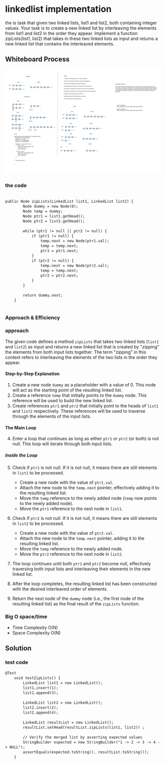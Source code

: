 # linkedlist implementation  
<!-- Description of the  -->
the is task that given two linked lists, list1 and list2, both containing integer values. Your task is to create a new linked list by interleaving the elements from list1 and list2 in the order they appear. Implement a function zipLists(list1, list2) that takes in these two linked lists as input and returns a new linked list that contains the interleaved elements.

## Whiteboard Process
<!-- Embedded whiteboard image -->
![](../zip/null%20(11).png)
### the code

```

public Node zipLists(LinkedList list1, LinkedList list2) {
        Node dummy = new Node(0);
        Node temp = dummy;
        Node ptr1 = list1.getHead();
        Node ptr2 = list2.getHead();

        while (ptr1 != null || ptr2 != null) {
            if (ptr1 != null) {
                temp.next = new Node(ptr1.val);
                temp = temp.next;
                ptr1 = ptr1.next;
            }
            if (ptr2 != null) {
                temp.next = new Node(ptr2.val);
                temp = temp.next;
                ptr2 = ptr2.next;
            }
        }

        return dummy.next;
    }


```

### Approach & Efficiency
<!-- What approach did you take? Why? What is the Big O space/time for this approach? -->
### approach
The given code defines a method `zipLists` that takes two linked lists (`list1` and `list2`) as input and returns a new linked list that is created by "zipping" the elements from both input lists together. The term "zipping" in this context refers to interleaving the elements of the two lists in the order they appear.

#### Step-by-Step Explanation

1. Create a new node `dummy` as a placeholder with a value of 0. This node will act as the starting point of the resulting linked list.
2. Create a reference `temp` that initially points to the `dummy` node. This reference will be used to build the new linked list.
3. Create references `ptr1` and `ptr2` that initially point to the heads of `list1` and `list2` respectively. These references will be used to traverse through the elements of the input lists.

#### The Main Loop

4. Enter a loop that continues as long as either `ptr1` or `ptr2` (or both) is not null. This loop will iterate through both input lists.

##### Inside the Loop

5. Check if `ptr1` is not null. If it is not null, it means there are still elements in `list1` to be processed.
   - Create a new node with the value of `ptr1.val`.
   - Attach the new node to the `temp.next` pointer, effectively adding it to the resulting linked list.
   - Move the `temp` reference to the newly added node (`temp` now points to the newly added node).
   - Move the `ptr1` reference to the next node in `list1`.

6. Check if `ptr2` is not null. If it is not null, it means there are still elements in `list2` to be processed.
   - Create a new node with the value of `ptr2.val`.
   - Attach the new node to the `temp.next` pointer, adding it to the resulting linked list.
   - Move the `temp` reference to the newly added node.
   - Move the `ptr2` reference to the next node in `list2`.

7. The loop continues until both `ptr1` and `ptr2` become null, effectively traversing both input lists and interleaving their elements in the new linked list.

8. After the loop completes, the resulting linked list has been constructed with the desired interleaved order of elements.

9. Return the next node of the `dummy` node (i.e., the first node of the resulting linked list) as the final result of the `zipLists` function.


### Big O space/time
 
 * Time Complexity  O(N)
 * Space Complexity O(N)

 
## Solution
<!-- Show how to run your code, and examples of it in action -->
### test code 
```
@Test
    void testZipLists() {
        LinkedList list1 = new LinkedList();
        list1.insert(1);
        list1.append(3);

        LinkedList list2 = new LinkedList();
        list2.insert(2);
        list2.append(4);

        LinkedList resultList = new LinkedList();
        resultList.setHead(resultList.zipLists(list1, list2)) ;

        // Verify the merged list by asserting expected values
        StringBuilder expected = new StringBuilder("1 -> 2 -> 3 -> 4 -> NULL");
        assertEquals(expected.toString(), resultList.toString());
    }

``` 


